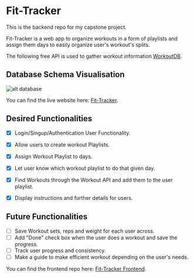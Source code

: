 # Fit-Tracker

This is the backend repo for my capstone project.

Fit-Tracker is a web app to organize workouts in a form of playlists and assign them days to easily organize user's workout's splits.

The following free API is used to gather workout information [WorkoutDB](https://rapidapi.com/justin-WFnsXH_t6/api/exercisedb/).

## Database Schema Visualisation 
![alt database](https://gcdnb.pbrd.co/images/evd02ynPpu8Q.png?o=1)

You can find the live website here: [Fit-Tracker](https://fit-tracker-frontend.onrender.com).

## Desired Functionalities
- [x] Login/Singup/Authentication User Functionality.
- [x] Allow users to create workout Playlists.
- [x] Assign Workout Playlist to days.
- [x] Let user know which workout playlist to do that given day.
- [x] Find Workouts through the Workout API and add them to the user playlist.
- [x] Display instructions and further details for users.


## Future Functionalities
- [ ] Save Workout sets, reps and weight for each user across.
- [ ] Add "Done" check box when the user does a workout and save the progress.
- [ ] Track user progress and consistency.
- [ ]  Make a guide to make efficient workout depending on the user's needs.

You can find the frontend repo here: [Fit-Tracker Frontend](https://github.com/joji09/Fit-Tracker-Frontend).